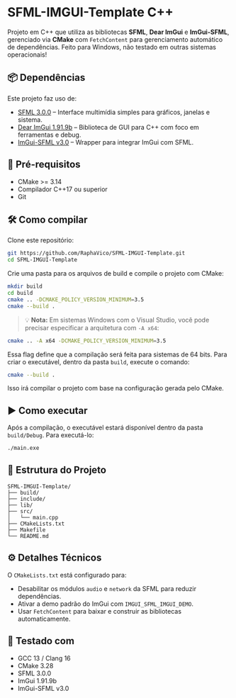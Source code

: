 # SFML-IMGUI-Template C++

Projeto em C++ que utiliza as bibliotecas **SFML**, **Dear ImGui** e **ImGui-SFML**, gerenciado via **CMake** com `FetchContent` para gerenciamento automático de dependências. Feito para Windows, não testado em outras sistemas operacionais!

## 📦 Dependências

Este projeto faz uso de:

- [SFML 3.0.0](https://github.com/SFML/SFML) – Interface multimídia simples para gráficos, janelas e sistema.
- [Dear ImGui 1.91.9b](https://github.com/ocornut/imgui) – Biblioteca de GUI para C++ com foco em ferramentas e debug.
- [ImGui-SFML v3.0](https://github.com/SFML/imgui-sfml) – Wrapper para integrar ImGui com SFML.

## 🔧 Pré-requisitos

- CMake >= 3.14
- Compilador C++17 ou superior
- Git

## 🛠️ Como compilar

Clone este repositório:

```bash
git https://github.com/RaphaVico/SFML-IMGUI-Template.git
cd SFML-IMGUI-Template
```

Crie uma pasta para os arquivos de build e compile o projeto com CMake:

```bash
mkdir build
cd build
cmake .. -DCMAKE_POLICY_VERSION_MINIMUM=3.5
cmake --build .
```

> 💡 **Nota:** Em sistemas Windows com o Visual Studio, você pode precisar especificar a arquitetura com `-A x64`:

```bash
cmake .. -A x64 -DCMAKE_POLICY_VERSION_MINIMUM=3.5
```

Essa flag define que a compilação será feita para sistemas de 64 bits.
Para criar o executável, dentro da pasta `build`, execute o comando:

```bash
cmake --build .
```

Isso irá compilar o projeto com base na configuração gerada pelo CMake.


## ▶️ Como executar

Após a compilação, o executável estará disponível dentro da pasta `build/Debug`. Para executá-lo:

```bash
./main.exe
```

## 📁 Estrutura do Projeto

```
SFML-IMGUI-Template/
├── build/
├── include/
├── lib/
├── src/
│   └── main.cpp
├── CMakeLists.txt
├── Makefile
└── README.md
```

## ⚙️ Detalhes Técnicos

O `CMakeLists.txt` está configurado para:

- Desabilitar os módulos `audio` e `network` da SFML para reduzir dependências.
- Ativar a demo padrão do ImGui com `IMGUI_SFML_IMGUI_DEMO`.
- Usar `FetchContent` para baixar e construir as bibliotecas automaticamente.

## 🧪 Testado com

- GCC 13 / Clang 16
- CMake 3.28
- SFML 3.0.0
- ImGui 1.91.9b
- ImGui-SFML v3.0

